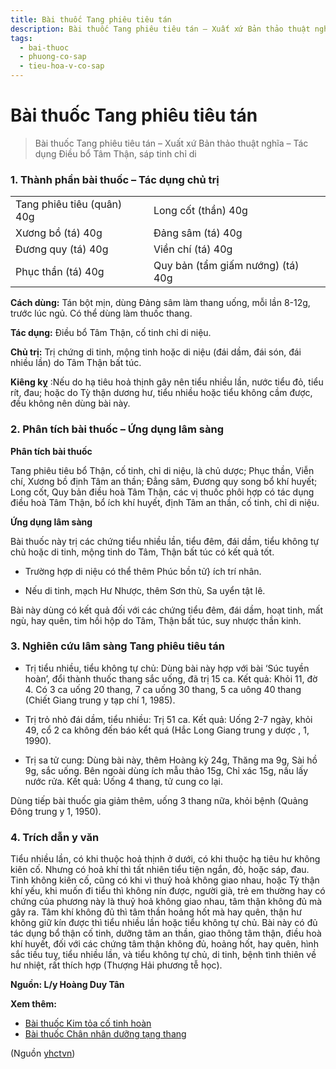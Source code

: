 ```yaml
---
title: Bài thuốc Tang phiêu tiêu tán
description: Bài thuốc Tang phiêu tiêu tán – Xuất xứ Bản thảo thuật nghĩa – Tác dụng Điều bổ Tâm Thận, sáp tinh chỉ di
tags:
  - bai-thuoc
  - phuong-co-sap
  - tieu-hoa-v-co-sap
---
```


# Bài thuốc Tang phiêu tiêu tán 

> Bài thuốc Tang phiêu tiêu tán – Xuất xứ Bản thảo thuật nghĩa – Tác dụng Điều bổ Tâm Thận, sáp tinh chỉ di

### 1. Thành phần bài thuốc – Tác dụng chủ trị

|  |  |
| --- | --- |
| Tang phiêu tiêu (quân) 40g | Long cốt (thần) 40g |
| Xương bồ (tá) 40g | Đảng sâm (tá) 40g |
| Đương quy (tá) 40g | Viền chí (tá) 40g |
| Phục thần (tá) 40g | Quy bản (tẩm giấm nướng) (tá) 40g |

**Cách dùng:** Tán bột mịn, dùng Đảng sâm làm thang uống, mỗi lần 8-12g, trước lúc ngủ. Có thể dùng làm thuốc thang.

**Tác dụng:** Điều bổ Tâm Thận, cố tinh chỉ di niệu. 

**Chủ trị:** Trị chứng di tinh, mộng tinh hoặc di niệu (đái dầm, đái són, đái nhiều lần) do Tâm Thận bất túc.

**Kiêng kỵ** :Nếu do hạ tiêu hoả thịnh gây nên tiểu nhiều lần, nước tiểu đỏ, tiểu rít, đau; hoặc do Tỳ thận dương hư, tiểu nhiều hoặc tiểu không cầm được, đều không nên dùng bài này.

### 2. Phân tích bài thuốc – Ứng dụng lâm sàng

**Phân tích bài thuốc**

Tang phiêu tiêu bổ Thận, cố tinh, chỉ di niệu, là chủ dược; Phục thần, Viễn chí, Xương bồ định Tâm an thần; Đẳng sâm, Đương quy song bổ khí huyết; Long cốt, Quy bản điều hoà Tâm Thận, các vị thuốc phôi hợp có tác dụng điều hoà Tâm Thận, bổ ích khí huyết, định Tâm an thần, cố tinh, chỉ di niệu.

**Ứng dụng lâm sàng**

Bài thuốc này trị các chứng tiểu nhiều lần, tiểu đêm, đái dầm, tiểu không tự chủ hoặc di tinh, mộng tinh do Tâm, Thận bất túc có kết quả tốt.

+ Trường hợp di niệu có thể thêm Phúc bồn tử} ích trí nhân.

+ Nếu di tinh, mạch Hư Nhược, thêm Sơn thù, Sa uyển tật lê.

Bài này dùng có kết quả đối với các chứng tiểu đêm, đái dầm, hoạt tinh, mất ngù, hay quên, tim hồi hộp do Tâm, Thận bất túc, suy nhược thần kinh.

### 3. Nghiên cứu lâm sàng Tang phiêu tiêu tán

+ Trị tiểu nhiều, tiểu không tự chủ: Dùng bài này hợp với bài ‘Súc tuyền hoàn’, đổi thành thuốc thang sắc uống, đã trị 15 ca. Kết quả: Khỏi 11, đờ 4. Có 3 ca uống 20 thang, 7 ca uống 30 thang, 5 ca uông 40 thang (Chiết Giang trung y tạp chí 1, 1985).

+ Trị trỏ nhỏ đái dầm, tiểu nhiều: Trị 51 ca. Kết quả: Uống 2-7 ngày, khỏi 49, cổ 2 ca không đến báo kểt quá (Hắc Long Giang trung y dược , 1, 1990).

+ Trị sa tử cung: Dùng bài này, thêm Hoàng kỳ 24g, Thăng ma 9g, Sài hồ 9g, sắc uống. Bên ngoài dùng ích mẫu thảo 15g, Chỉ xác 15g, nấu lấy nước rửa. Kết quả: Uống 4 thang, tử cung co lại.

Dùng tiếp bài thuốc gia giảm thêm, uống 3 thang nữa, khỏi bệnh (Quảng Đông trung y 1, 1950).

### 4. Trích dẫn y văn

Tiểu nhiều lần, có khi thuộc hoả thịnh ở dưới, có khi thuộc hạ tiêu hư không kiên cố. Nhưng có hoả khí thì tất nhiên tiểu tiện ngắn, đỏ, hoặc sáp, đau. Tinh không kiên cố, cũng có khi vì thuỷ hoả không giao nhau, hoặc Tỳ thận khí yếu, khi muốn đi tiểu thì không nín được, người già, trẻ em thường hay có chứng của phương này là thuỷ hoả không giao nhau, tâm thận không đủ mà gây ra. Tâm khí không đủ thì tâm thần hoảng hốt mà hay quên, thận hư không giữ kín được thì tiểu nhiều lần hoặc tiểu không tự chủ. Bài này có đủ tác dụng bổ thận cố tinh, dưỡng tâm an thần, giao thông tâm thận, điều hoà khí huyết, đối với các chứng tâm thận không đủ, hoảng hốt, hay quên, hình sắc tiều tuỵ, tiểu nhiều lần, và tiểu không tự chủ, di tinh, bệnh tình thiên về hư nhiệt, rất thích hợp (Thượng Hải phương tễ học).

**Nguồn: L/y Hoàng Duy Tân**

**Xem thêm:**

* [Bài thuốc Kim tỏa cố tinh hoàn](/yhctvn/bai-thuoc-kim-toa-co-tinh-hoan/)
* [Bài thuốc Chân nhân dưỡng tạng thang](/yhctvn/bai-thuoc-chan-nhan-duong-tang-thang/)

(Nguồn <a href="https://yhctvn.com/bai-thuoc-tang-phieu-tieu-tan/" target="_blank">yhctvn</a>)
